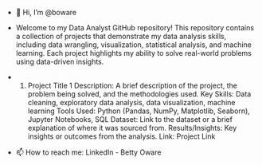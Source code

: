 - 👋 Hi, I’m @boware
- Welcome to my Data Analyst GitHub repository! This repository contains a collection of projects that demonstrate my data analysis skills, including data wrangling, visualization, statistical analysis, and machine learning. Each project highlights my ability to solve real-world problems using data-driven insights.

- 1. Project Title 1
Description: A brief description of the project, the problem being solved, and the methodologies used.
Key Skills: Data cleaning, exploratory data analysis, data visualization, machine learning
Tools Used: Python (Pandas, NumPy, Matplotlib, Seaborn), Jupyter Notebooks, SQL
Dataset: Link to the dataset or a brief explanation of where it was sourced from.
Results/Insights: Key insights or outcomes from the analysis.
Link: Project Link

- 📫 How to reach me: LinkedIn - Betty Oware

<!---
boware/boware is a ✨ special ✨ repository because its `README.md` (this file) appears on your GitHub profile.
You can click the Preview link to take a look at your changes.
--->
